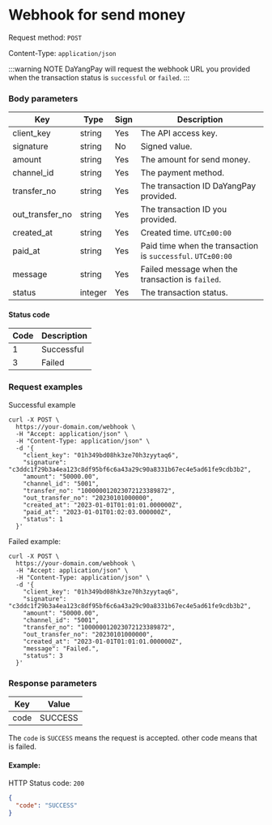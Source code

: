 # Webhook for send money

Request method: `POST`

Content-Type: `application/json`

:::warning NOTE
DaYangPay will request the webhook URL you provided when the transaction status is `successful` or `failed`.
:::

### Body parameters <Badge type="tip" text="Body" vertical="top" />

| Key             | Type    | Sign | Description                                                 |
| --------------- | ------- | ---- | ----------------------------------------------------------- |
| client_key      | string  | Yes  | The API access key.                                         |
| signature       | string  | No   | Signed value.                                               |
| amount          | string  | Yes  | The amount for send money.                                  |
| channel_id      | string  | Yes  | The payment method.                                         |
| transfer_no     | string  | Yes  | The transaction ID DaYangPay provided.                      |
| out_transfer_no | string  | Yes  | The transaction ID you provided.                            |
| created_at      | string  | Yes  | Created time. `UTC±00:00`                                   |
| paid_at         | string  | Yes  | Paid time when the transaction is `successful`. `UTC±00:00` |
| message         | string  | Yes  | Failed message when the transaction is `failed`.            |
| status          | integer | Yes  | The transaction status.                                     |

#### Status code

| Code | Description |
| ---- | ----------- |
| 1    | Successful  |
| 3    | Failed      |

### Request examples

Successful example

```shell{11,13,14}
curl -X POST \
  https://your-domain.com/webhook \
  -H "Accept: application/json" \
  -H "Content-Type: application/json" \
  -d '{
    "client_key": "01h349bd08hk3ze70h3zyytaq6",
    "signature": "c3ddc1f29b3a4ea123c8df95bf6c6a43a29c90a8331b67ec4e5ad61fe9cdb3b2",
    "amount": "50000.00",
    "channel_id": "5001",
    "transfer_no": "100000012023072123389872",
    "out_transfer_no": "20230101000000",
    "created_at": "2023-01-01T01:01:01.000000Z",
    "paid_at": "2023-01-01T01:02:03.000000Z",
    "status": 1
  }'
```

Failed example:

```shell{11,13,14}
curl -X POST \
  https://your-domain.com/webhook \
  -H "Accept: application/json" \
  -H "Content-Type: application/json" \
  -d '{
    "client_key": "01h349bd08hk3ze70h3zyytaq6",
    "signature": "c3ddc1f29b3a4ea123c8df95bf6c6a43a29c90a8331b67ec4e5ad61fe9cdb3b2",
    "amount": "50000.00",
    "channel_id": "5001",
    "transfer_no": "100000012023072123389872",
    "out_transfer_no": "20230101000000",
    "created_at": "2023-01-01T01:01:01.000000Z",
    "message": "Failed.",
    "status": 3
  }'
```

### Response parameters

| Key  | Value   |
| ---- | ------- |
| code | SUCCESS |

The `code` is `SUCCESS` means the request is accepted. other code means that is failed.

#### Example:

HTTP Status code: `200`

```json
{
  "code": "SUCCESS"
}
```
